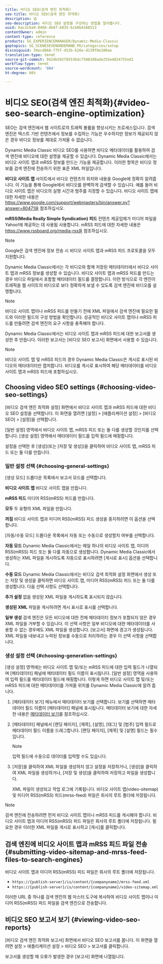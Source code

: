 ```yaml
---
title: 비디오 SEO(검색 엔진 최적화)
seo-title: 비디오 SEO(검색 엔진 최적화)
description: 널
seo-description: 비디오 SEO 설정을 구성하는 방법을 알아봅니다.
uuid: bac2c6a9-8466-4b8f-b835-6cb0b4168513
contentOwner: admin
content-type: reference
products: SG_EXPERIENCEMANAGER/Dynamic-Media-Classic
geptopics: SG_SCENESEVENONDEMAND_PK/categories/setup
discoiquuid: 34ecd868-775f-452b-b26e-d139f0e280ae
translation-type: tm+mt
source-git-commit: 9424b392f85536dc75083d0ade255e4824755ed1
workflow-type: tm+mt
source-wordcount: '984'
ht-degree: 66%

---
```



# 비디오 SEO(검색 엔진 최적화){#video-seo-search-engine-optimization}

SEO는 검색 엔진에서 웹 사이트로의 트래픽 볼륨을 향상시키는 프로세스입니다. 검색 엔진은 텍스트 기반 컨텐츠에서 정보를 수집하는 기능은 우수하지만 정보가 제공되지 않은 경우 비디오 정보를 제대로 가져올 수 없습니다.

Dynamic Media Classic 비디오 SEO를 사용하면 비디오 메타데이터를 활용하여 검색 엔진에 비디오에 대한 설명을 제공할 수 있습니다. Dynamic Media Classic에서는 비디오 사이트 맵과 mRSS 정보를 만드는 기능을 제공합니다. 이러한 항목은 비디오 정보를 검색 엔진에 전송하기 위한 표준 XML 파일입니다.

**비디오 사이트 맵** 사이트에서 비디오 컨텐츠의 위치와 내용을 Google에 정확히 알려줍니다. 이 기능을 통해 Google에서 비디오를 완벽하게 검색할 수 있습니다. 예를 들어 비디오 사이트 맵은 비디오의 실행 시간과 범주를 지정할 수 있습니다. 비디오 사이트 맵에 대한 자세한 내용은 https://www.google.com/support/webmasters/bin/answer.py?answer=80471을 참조하십시오.

**mRSS(Media Really Simple Syndication) 피드** 컨텐츠 제공업체가 미디어 파일을 Yahoo!에 제공하는 데 사용됨 사용합니다. mRSS 피드에 대한 자세한 내용은 https://www.rssboard.org/media-rss을 참조하십시오.

>[!NOTE]
>
>Google은 검색 엔진에 정보 전송 시 비디오 사이트 맵과 mRSS 피드 프로토콜을 모두 지원합니다.

Dynamic Media Classic에서는 각 비디오와 함께 저장된 메타데이터에서 비디오 사이트 맵과 mRSS 정보를 생성할 수 있습니다. 비디오 사이트 맵과 mRSS 피드를 만드는 경우 비디오 파일에서 포함할 메타데이터 필드를 결정합니다. 이런 방식으로 각 엔진이 트래픽을 웹 사이트의 비디오로 보다 정확하게 보낼 수 있도록 검색 엔진에 비디오를 설명합니다.

>[!NOTE]
>
>비디오 사이트 맵이나 mRSS 피드를 만들기 전에 XML 파일에서 검색 엔진에 필요한 필드와 이러한 필드의 구성 방법을 확인합니다. 성공적인 비디오 사이트 맵이나 mRSS 피드를 만들려면 검색 엔진의 요구 사항을 충족해야 합니다.

Dynamic Media Classic에서는 비디오 사이트 맵과 mRSS 피드에 대한 보고서를 생성한 후 만듭니다. 이러한 보고서는 [비디오 SEO 보고서] 화면에서 사용할 수 있습니다.

>[!NOTE]
>
>비디오 사이트 맵 및 mRSS 피드의 경우 Dynamic Media Classic은 게시로 표시된 비디오의 메타데이터만 캡처합니다. 비디오를 게시로 표시하여 해당 메타데이터를 비디오 사이트 맵과 mRSS 피드에 포함하십시오.

## Choosing video SEO settings {#choosing-video-seo-settings}

[비디오 검색 엔진 최적화 설정] 화면에서 비디오 사이트 맵과 mRSS 피드에 대한 비디오 SEO 설정을 선택합니다. 이 화면을 열려면 [설정] > [애플리케이션 설정] > [비디오 SEO] > [설정]을 선택합니다.

[일반 설정] 영역에서 비디오 사이트 맵, mRSS 피드 또는 둘 다를 생성할 것인지를 선택합니다. [생성 설정] 영역에서 메타데이터 필드를 입력 필드에 매핑합니다.

설정을 선택한 후 [생성](또는 [저장 및 생성])을 클릭하여 비디오 사이트 맵, mRSS 피드 또는 둘 다를 만듭니다.

### 일반 설정 선택 {#choosing-general-settings}

[생성 모드] 드롭다운 목록에서 보고서 모드를 선택합니다.

**비디오 사이트 맵** 비디오 사이트 맵을 만듭니다.

**mRSS 피드** 미디어 RSS(mRSS) 피드를 만듭니다.

**모두** 두 유형의 XML 파일을 만듭니다.

**꺼짐** 비디오 사이트 맵과 미디어 RSS(mRSS) 피드 생성을 중지하려면 이 옵션을 선택합니다.

[자동/수동 모드] 드롭다운 목록에서 자동 또는 수동으로 생성할지 여부를 선택합니다.

**자동 모드** Dynamic Media Classic에서는 매일 하나의 비디오 사이트 맵, 미디어 RSS(mRSS) 피드 또는 둘 다를 자동으로 생성합니다. Dynamic Media Classic에서 생성하는 XML 파일을 게시하도록 자동으로 표시하려면 [게시로 표시] 옵션을 선택합니다.

**수동 모드** Dynamic Media Classic에서는 비디오 검색 최적화 설정 화면에서 생성 또는 저장 및 생성을 클릭하면 비디오 사이트 맵, 미디어 RSS(mRSS) 피드 또는 둘 다를 생성합니다. 다음 선택 사항도 선택합니다.

**추가 설정** 없음 생성된 XML 파일을 게시하도록 표시되지 않습니다.

**생성된 XML** 파일을 게시하려면 게시 표시로 표시를 선택합니다.

**일부 생성** 검색 엔진은 모든 비디오에 대한 전체 메타데이터 정보가 포함되지 않은 경우 XML 파일을 거부할 수 있습니다. 이 선택 사항은 일부 비디오에 대한 메타데이터를 사용할 수 없는 경우에도 XML 파일을 생성합니다. [보고서] 화면에 경고가 생성됩니다. XML 파일을 내보내고 누락된 정보를 수동으로 처리하려는 경우 이 선택 사항을 선택합니다.

### 생성 설정 선택 {#choosing-generation-settings}

[생성 설정] 영역에는 비디오 사이트 맵 및/또는 mRSS 피드에 대한 입력 필드가 나열되며 [메타데이터] 패널에 메타데이터 필드 이름이 표시됩니다. [일반 설정] 영역을 사용하여 입력 필드를 메타데이터 필드에 매핑합니다. 이렇게 하면 비디오 사이트 맵 및/또는 mRSS 피드에 대한 메타데이터를 가져올 위치를 Dynamic Media Classic에 알려 줍니다.

1. [메타데이터 보기] 메뉴에서 메타데이터 보기를 선택합니다. 보기를 선택하면 메타데이터 필드 이름이 [메타데이터] 패널에 표시됩니다. 메타데이터 보기에 대한 자세한 내용은 [메타데이터 보기](application-setup.md#metadata_views)를 참조하십시오.
1. [메타데이터] 패널에서 [랜딩 페이지], [제목], [설명], [태그] 및 [범주] 입력 필드로 메타데이터 필드 이름을 드래그합니다. [랜딩 페이지], [제목] 및 [설명] 필드는 필수입니다.

   >[!NOTE]
   >
   >입력 필드에 수동으로 데이터를 입력할 수도 있습니다.

1. [저장]을 클릭하여 XML 파일을 생성하지 않고 설정을 저장하거나, [생성]을 클릭하여 XML 파일을 생성하거나, [저장 및 생성]을 클릭하여 저장하고 파일을 생성합니다.

   XML 파일이 생성되고 작업 로그에 기록됩니다. 비디오 사이트 맵(video-sitemap) 및 미디어 RSS(mRSS) 피드(mrss-feed) 파일은 회사의 루트 폴더에 저장됩니다.

>[!NOTE]
>
>검색 엔진에 전송하려면 먼저 비디오 사이트 맵이나 mRSS 피드를 게시해야 합니다. 비디오 사이트 맵과 미디어 RSS(mRSS) 피드 파일은 회사의 루트 폴더에 저장됩니다. 필요한 경우 이러한 XML 파일을 게시로 표시하고 [게시]를 클릭합니다.

## 검색 엔진에 비디오 사이트 맵과 mRSS 피드 파일 전송 {#submitting-video-sitemap-and-mrss-feed-files-to-search-engines}

비디오 사이트 맵과 미디어 RSS(mRSS) 피드 파일은 회사의 루트 폴더에 저장됩니다.

* `https://{publish-server}/is/content/{companyname}/mrss-feed.xml`
* `https://{publish-server}/is/content/{companyname}/video-sitemap.xml`

이러한 URL 중 하나를 검색 엔진의 웹 마스터 도구에 복사하여 비디오 사이트 맵이나 미디어 RSS(mRSS) 피드 파일을 검색 엔진으로 전송합니다.

## 비디오 SEO 보고서 보기 {#viewing-video-seo-reports}

[비디오 검색 엔진 최적화 보고서] 화면에서 비디오 SEO 보고서를 봅니다. 이 화면을 열려면 설정 > 애플리케이션 설정 > 비디오 SEO > 보고서를 클릭합니다.

보고서를 생성할 때 오류가 발생한 경우 [보고서] 화면에 나열됩니다.
